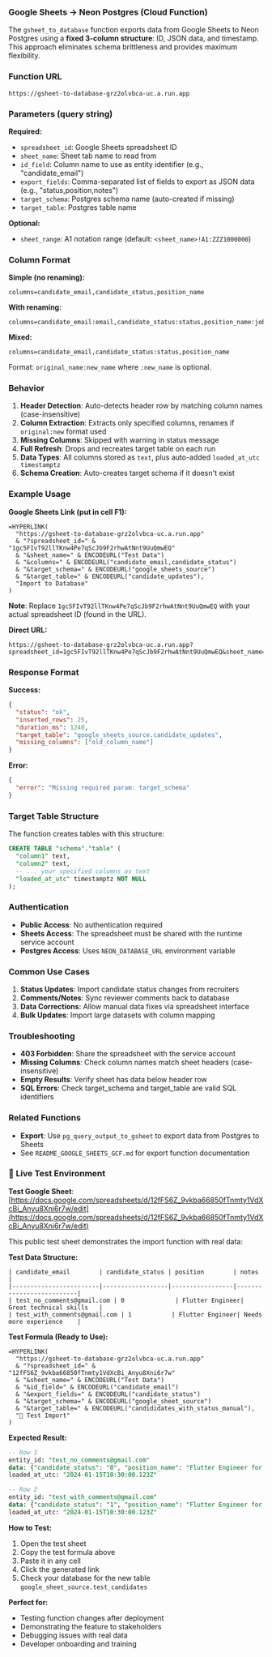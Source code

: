 ### Google Sheets → Neon Postgres (Cloud Function)

The `gsheet_to_database` function exports data from Google Sheets to Neon Postgres using a **fixed 3-column structure**: ID, JSON data, and timestamp. This approach eliminates schema brittleness and provides maximum flexibility.

### Function URL
`https://gsheet-to-database-grz2olvbca-uc.a.run.app`

### Parameters (query string)

**Required:**
- `spreadsheet_id`: Google Sheets spreadsheet ID
- `sheet_name`: Sheet tab name to read from
- `id_field`: Column name to use as entity identifier (e.g., "candidate_email")
- `export_fields`: Comma-separated list of fields to export as JSON data (e.g., "status,position,notes")
- `target_schema`: Postgres schema name (auto-created if missing)
- `target_table`: Postgres table name

**Optional:**
- `sheet_range`: A1 notation range (default: `<sheet_name>!A1:ZZZ1000000`)

### Column Format

**Simple (no renaming):**
```
columns=candidate_email,candidate_status,position_name
```

**With renaming:**
```
columns=candidate_email:email,candidate_status:status,position_name:job_title
```

**Mixed:**
```
columns=candidate_email,candidate_status:status,position_name
```

Format: `original_name:new_name` where `:new_name` is optional.

### Behavior

1. **Header Detection**: Auto-detects header row by matching column names (case-insensitive)
2. **Column Extraction**: Extracts only specified columns, renames if `original:new` format used
3. **Missing Columns**: Skipped with warning in status message
4. **Full Refresh**: Drops and recreates target table on each run
5. **Data Types**: All columns stored as `text`, plus auto-added `loaded_at_utc timestamptz`
6. **Schema Creation**: Auto-creates target schema if it doesn't exist

### Example Usage

**Google Sheets Link (put in cell F1):**
```
=HYPERLINK(
  "https://gsheet-to-database-grz2olvbca-uc.a.run.app"
  & "?spreadsheet_id=" & "1gc5FIvT92llTKnw4Pe7qScJb9F2rhwAtNnt9UuQmwEQ"
  & "&sheet_name=" & ENCODEURL("Test Data")
  & "&columns=" & ENCODEURL("candidate_email,candidate_status")
  & "&target_schema=" & ENCODEURL("google_sheets_source")
  & "&target_table=" & ENCODEURL("candidate_updates"),
  "Import to Database"
)
```

**Note**: Replace `1gc5FIvT92llTKnw4Pe7qScJb9F2rhwAtNnt9UuQmwEQ` with your actual spreadsheet ID (found in the URL).

**Direct URL:**
```
https://gsheet-to-database-grz2olvbca-uc.a.run.app?spreadsheet_id=1gc5FIvT92llTKnw4Pe7qScJb9F2rhwAtNnt9UuQmwEQ&sheet_name=Data_sync_maual&columns=candidate_email,candidate_status&target_schema=google_sheets_source&target_table=candidate_updates
```

### Response Format

**Success:**
```json
{
  "status": "ok",
  "inserted_rows": 25,
  "duration_ms": 1240,
  "target_table": "google_sheets_source.candidate_updates",
  "missing_columns": ["old_column_name"]
}
```

**Error:**
```json
{
  "error": "Missing required param: target_schema"
}
```

### Target Table Structure

The function creates tables with this structure:
```sql
CREATE TABLE "schema"."table" (
  "column1" text,
  "column2" text,
  -- ... your specified columns as text
  "loaded_at_utc" timestamptz NOT NULL
);
```

### Authentication

- **Public Access**: No authentication required
- **Sheets Access**: The spreadsheet must be shared with the runtime service account
- **Postgres Access**: Uses `NEON_DATABASE_URL` environment variable

### Common Use Cases

1. **Status Updates**: Import candidate status changes from recruiters
2. **Comments/Notes**: Sync reviewer comments back to database
3. **Data Corrections**: Allow manual data fixes via spreadsheet interface
4. **Bulk Updates**: Import large datasets with column mapping

### Troubleshooting

- **403 Forbidden**: Share the spreadsheet with the service account
- **Missing Columns**: Check column names match sheet headers (case-insensitive)
- **Empty Results**: Verify sheet has data below header row
- **SQL Errors**: Check target_schema and target_table are valid SQL identifiers

### Related Functions

- **Export**: Use `pg_query_output_to_gsheet` to export data from Postgres to Sheets
- See `README_GOOGLE_SHEETS_GCF.md` for export function documentation

### 🧪 Live Test Environment

**Test Google Sheet**: [https://docs.google.com/spreadsheets/d/12fFS6Z_9vkba66850fTnmty1VdXcBi_Anyu8Xni6r7w/edit](https://docs.google.com/spreadsheets/d/12fFS6Z_9vkba66850fTnmty1VdXcBi_Anyu8Xni6r7w/edit)

This public test sheet demonstrates the import function with real data:

**Test Data Structure:**
```
| candidate_email        | candidate_status | position        | notes                    |
|------------------------|------------------|-----------------|--------------------------|
| test_no_comments@gmail.com | 0              | Flutter Engineer| Great technical skills   |
| test_with_comments@gmail.com | 1           | Flutter Engineer| Needs more experience    |
```

**Test Formula (Ready to Use):**
```
=HYPERLINK(
  "https://gsheet-to-database-grz2olvbca-uc.a.run.app"
  & "?spreadsheet_id=" & "12fFS6Z_9vkba66850fTnmty1VdXcBi_Anyu8Xni6r7w"
  & "&sheet_name=" & ENCODEURL("Test Data")
  & "&id_field=" & ENCODEURL("candidate_email")
  & "&export_fields=" & ENCODEURL("candidate_status")
  & "&target_schema=" & ENCODEURL("google_sheet_source")
  & "&target_table=" & ENCODEURL("candididates_with_status_manual"),
  "🧪 Test Import"
)
```

**Expected Result:**
```sql
-- Row 1
entity_id: "test_no_comments@gmail.com"
data: {"candidate_status": "0", "position_name": "Flutter Engineer for Gauss"}
loaded_at_utc: "2024-01-15T10:30:00.123Z"

-- Row 2
entity_id: "test_with_comments@gmail.com"
data: {"candidate_status": "1", "position_name": "Flutter Engineer for Gauss"}
loaded_at_utc: "2024-01-15T10:30:00.123Z"
```

**How to Test:**
1. Open the test sheet
2. Copy the test formula above
3. Paste it in any cell
4. Click the generated link
5. Check your database for the new table `google_sheet_source.test_candidates`

**Perfect for:**
- Testing function changes after deployment
- Demonstrating the feature to stakeholders
- Debugging issues with real data
- Developer onboarding and training
